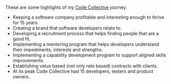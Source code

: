 These are some highlights of my [Code Collective](https://codecollective.com) journey.
  
- Keeping a software company profitable and interesting enough to thrive for 15 years.
- Creating a brand that software developers relate to.
- Developing a recruitment process that helps finding people that are a good fit.
- Implementing a mentoring program that helps developers understand their impediments, interests and strengths.
- Implementing a capability development program to support aligned skills improvements.
- Establishing value based (not only rate based) contracts with clients.
- At its peak Code Collective had 15 developers, testers and product owners.
